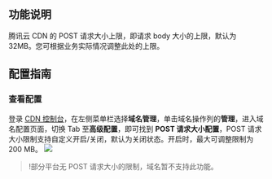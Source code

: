 
## 功能说明
腾讯云 CDN 的 POST 请求大小上限，即请求 body 大小的上限，默认为 32MB。您可根据业务实际情况调整此处的上限。


## 配置指南

### 查看配置

登录 [CDN 控制台](https://console.cloud.tencent.com/cdn)，在左侧菜单栏选择**域名管理**，单击域名操作列的**管理**，进入域名配置页面，切换 Tab 至**高级配置**，即可找到 **POST 请求大小配置**，POST 请求大小限制支持自定义开启/关闭，默认为关闭状态。开启时，最大可调整限制为200 MB。
![](https://main.qcloudimg.com/raw/699164be49344192830b158c1fd7fd55.png)

>!部分平台无 POST 请求大小的限制，域名暂不支持此功能。

